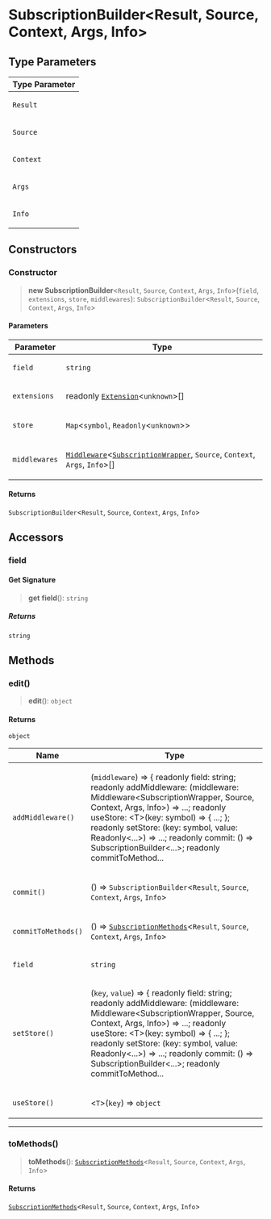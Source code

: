 # SubscriptionBuilder\<Result, Source, Context, Args, Info\>

## Type Parameters

<table>
<thead>
<tr>
<th>Type Parameter</th>
</tr>
</thead>
<tbody>
<tr>
<td>

`Result`

</td>
</tr>
<tr>
<td>

`Source`

</td>
</tr>
<tr>
<td>

`Context`

</td>
</tr>
<tr>
<td>

`Args`

</td>
</tr>
<tr>
<td>

`Info`

</td>
</tr>
</tbody>
</table>

## Constructors

### Constructor

> **new SubscriptionBuilder**\<`Result`, `Source`, `Context`, `Args`, `Info`\>(`field`, `extensions`, `store`, `middlewares`): `SubscriptionBuilder`\<`Result`, `Source`, `Context`, `Args`, `Info`\>

#### Parameters

<table>
<thead>
<tr>
<th>Parameter</th>
<th>Type</th>
</tr>
</thead>
<tbody>
<tr>
<td>

`field`

</td>
<td>

`string`

</td>
</tr>
<tr>
<td>

`extensions`

</td>
<td>

readonly [`Extension`](Extension.md)\<`unknown`\>[]

</td>
</tr>
<tr>
<td>

`store`

</td>
<td>

`Map`\<`symbol`, `Readonly`\<`unknown`\>\>

</td>
</tr>
<tr>
<td>

`middlewares`

</td>
<td>

[`Middleware`](../../index/type-aliases/Middleware.md)\<[`SubscriptionWrapper`](../type-aliases/SubscriptionWrapper.md), `Source`, `Context`, `Args`, `Info`\>[]

</td>
</tr>
</tbody>
</table>

#### Returns

`SubscriptionBuilder`\<`Result`, `Source`, `Context`, `Args`, `Info`\>

## Accessors

### field

#### Get Signature

> **get** **field**(): `string`

##### Returns

`string`

## Methods

### edit()

> **edit**(): `object`

#### Returns

`object`

<table>
<thead>
<tr>
<th>Name</th>
<th>Type</th>
</tr>
</thead>
<tbody>
<tr>
<td>

`addMiddleware()`

</td>
<td>

(`middleware`) => \{ readonly field: string; readonly addMiddleware: (middleware: Middleware\<SubscriptionWrapper, Source, Context, Args, Info\>) =\> ...; readonly useStore: \<T\>(key: symbol) =\> \{ ...; \}; readonly setStore: (key: symbol, value: Readonly\<...\>) =\> ...; readonly commit: () =\> SubscriptionBuilder\<...\>; readonly commitToMethod...

</td>
</tr>
<tr>
<td>

`commit()`

</td>
<td>

() => `SubscriptionBuilder`\<`Result`, `Source`, `Context`, `Args`, `Info`\>

</td>
</tr>
<tr>
<td>

`commitToMethods()`

</td>
<td>

() => [`SubscriptionMethods`](../type-aliases/SubscriptionMethods.md)\<`Result`, `Source`, `Context`, `Args`, `Info`\>

</td>
</tr>
<tr>
<td>

`field`

</td>
<td>

`string`

</td>
</tr>
<tr>
<td>

`setStore()`

</td>
<td>

(`key`, `value`) => \{ readonly field: string; readonly addMiddleware: (middleware: Middleware\<SubscriptionWrapper, Source, Context, Args, Info\>) =\> ...; readonly useStore: \<T\>(key: symbol) =\> \{ ...; \}; readonly setStore: (key: symbol, value: Readonly\<...\>) =\> ...; readonly commit: () =\> SubscriptionBuilder\<...\>; readonly commitToMethod...

</td>
</tr>
<tr>
<td>

`useStore()`

</td>
<td>

\<`T`\>(`key`) => `object`

</td>
</tr>
</tbody>
</table>

---

### toMethods()

> **toMethods**(): [`SubscriptionMethods`](../type-aliases/SubscriptionMethods.md)\<`Result`, `Source`, `Context`, `Args`, `Info`\>

#### Returns

[`SubscriptionMethods`](../type-aliases/SubscriptionMethods.md)\<`Result`, `Source`, `Context`, `Args`, `Info`\>
